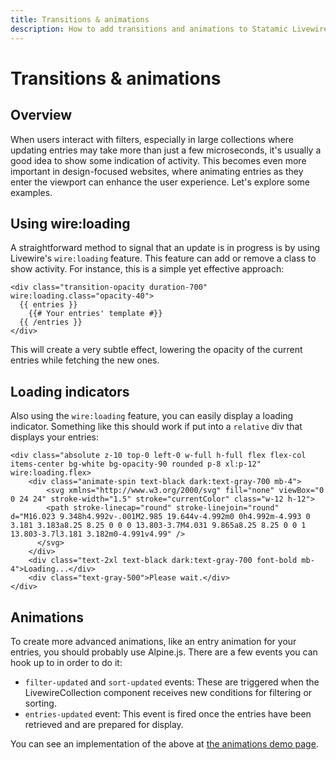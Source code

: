 ```yaml
---
title: Transitions & animations
description: How to add transitions and animations to Statamic Livewire Filters.
---
```


# Transitions & animations

## Overview

When users interact with filters, especially in large collections where updating entries may take more than just a few microseconds, it's usually a good idea to show some indication of activity. This becomes even more important in design-focused websites, where animating entries as they enter the viewport can enhance the user experience. Let's explore some examples.

## Using wire:loading

A straightforward method to signal that an update is in progress is by using Livewire's `wire:loading` feature. This feature can add or remove a class to show activity. For instance, this is a simple yet effective approach:

```antlers
<div class="transition-opacity duration-700" wire:loading.class="opacity-40">
  {{ entries }}
    {{# Your entries' template #}}
  {{ /entries }}
</div>
```

This will create a very subtle effect, lowering the opacity of the current entries while fetching the new ones.

## Loading indicators

Also using the `wire:loading` feature, you can easily display a loading indicator. Something like this should work if put into a `relative` div that displays your entries:

```antlers
<div class="absolute z-10 top-0 left-0 w-full h-full flex flex-col items-center bg-white bg-opacity-90 rounded p-8 xl:p-12" wire:loading.flex>
    <div class="animate-spin text-black dark:text-gray-700 mb-4">
        <svg xmlns="http://www.w3.org/2000/svg" fill="none" viewBox="0 0 24 24" stroke-width="1.5" stroke="currentColor" class="w-12 h-12">
        <path stroke-linecap="round" stroke-linejoin="round" d="M16.023 9.348h4.992v-.001M2.985 19.644v-4.992m0 0h4.992m-4.993 0 3.181 3.183a8.25 8.25 0 0 0 13.803-3.7M4.031 9.865a8.25 8.25 0 0 1 13.803-3.7l3.181 3.182m0-4.991v4.99" />
      </svg>
    </div>
    <div class="text-2xl text-black dark:text-gray-700 font-bold mb-4">Loading...</div>
    <div class="text-gray-500">Please wait.</div>
</div>
```

## Animations

To create more advanced animations, like an entry animation for your entries, you should probably use Alpine.js. There are a few events you can hook up to in order to do it:

- `filter-updated` and `sort-updated` events: These are triggered when the LivewireCollection component receives new conditions for filtering or sorting.
- `entries-updated` event: This event is fired once the entries have been retrieved and are prepared for display.

You can see an implementation of the above at [the animations demo page](https://demo.livewirefilters.com/animations). 